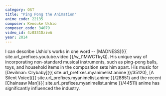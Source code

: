 ```yaml
---
category: OST
title: "Ping Pong the Animation"
anime_code: 22135
composer: Kensuke Ushio
composer_code: 34079
video_id: 4z0331DziwA
year: 2014
---
```

I can describe Ushio's works in one word -- [MADNESS]({{ site.url_prefixes.youtube.video }}/w_I1MWCTkyQ). His unique way of incorporating non-standard musical instruments, such as ping-pong balls, toys, and household items in the composition sets him apart. His music for [Devilman: Crybaby]({{ site.url_prefixes.myanimelist.anime }}/35120), [A Silent Voice]({{ site.url_prefixes.myanimelist.anime }}/28851) and the recent [Chainsaw Man]({{ site.url_prefixes.myanimelist.anime }}/44511) anime has significantly influenced the industry.